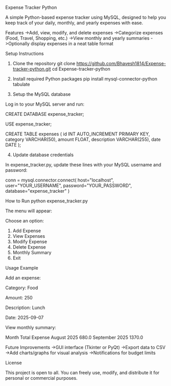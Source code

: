 Expense Tracker Python

A simple Python-based expense tracker using MySQL, designed to help you keep track of your daily, monthly, and yearly expenses with ease.

Features
->Add, view, modify, and delete expenses
->Categorize expenses (Food, Travel, Shopping, etc.)
->View monthly and yearly summaries
->Optionally display expenses in a neat table format

Setup Instructions
1. Clone the repository
git clone https://github.com/Bhavesh1814/Expense-tracker-python.git
cd Expense-tracker-python

2. Install required Python packages
pip install mysql-connector-python tabulate

3. Setup the MySQL database

Log in to your MySQL server and run:

CREATE DATABASE expense_tracker;

USE expense_tracker;

CREATE TABLE expenses (
    id INT AUTO_INCREMENT PRIMARY KEY,
    category VARCHAR(50),
    amount FLOAT,
    description VARCHAR(255),
    date DATE
);

4. Update database credentials

In expense_tracker.py, update these lines with your MySQL username and password:

conn = mysql.connector.connect(
    host="localhost",
    user="YOUR_USERNAME",
    password="YOUR_PASSWORD",
    database="expense_tracker"
)

How to Run
python expense_tracker.py


The menu will appear:

Choose an option:
1. Add Expense
2. View Expenses
3. Modify Expense
4. Delete Expense
5. Monthly Summary
6. Exit

Usage Example

Add an expense:

Category: Food

Amount: 250

Description: Lunch

Date: 2025-09-07

View monthly summary:

Month	Total Expense
August 2025	680.0
September 2025	1370.0

Future Improvements
->GUI interface (Tkinter or PyQt)
->Export data to CSV
->Add charts/graphs for visual analysis
->Notifications for budget limits

License

This project is open to all. You can freely use, modify, and distribute it for personal or commercial purposes.


